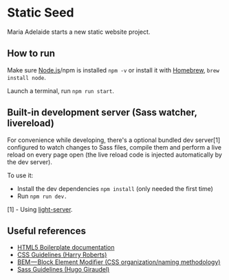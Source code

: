 # Static Seed

Maria Adelaide starts a new static website project.

## How to run

Make sure [Node.js](https://nodejs.org/en/)/npm is installed `npm -v` or install it with [Homebrew](https://brew.sh), `brew install node`.

Launch a terminal, run `npm run start`.

## Built-in development server (Sass watcher, livereload)

For convenience while developing, there's a optional bundled dev server[1] configured to watch changes to Sass files, compile them and perform a live reload on every page open (the live reload code is injected automatically by the dev server).

To use it:

- Install the dev dependencies `npm install` (only needed the first time) 
- Run `npm run dev.`

[1] - Using [light-server](https://github.com/txchen/light-server).

## Useful references

- [HTML5 Boilerplate documentation](https://github.com/h5bp/html5-boilerplate/blob/master/dist/doc/TOC.md)
- [CSS Guidelines (Harry Roberts)](https://cssguidelin.es)
- [BEM — Block Element Modifier (CSS organization/naming methodology)](http://getbem.com)
- [Sass Guidelines (Hugo Giraudel)](https://sass-guidelin.es)